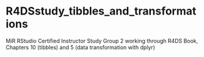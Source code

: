# R4DSstudy_tibbles_and_transformations

MiR RStudio Certified Instructor Study Group 2 working through R4DS Book, Chapters 10 (tibbles) and 5 (data transformation with dplyr)
